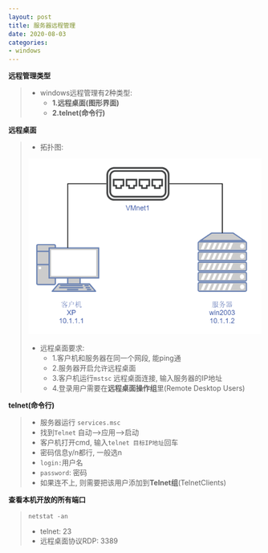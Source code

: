 ```yaml
---
layout: post
title: 服务器远程管理
date: 2020-08-03
categories:
- windows
---
```


**远程管理类型**

> * windows远程管理有2种类型:
>   * **1.远程桌面(图形界面)**
>   * **2.telnet(命令行)**

**远程桌面**

> * 拓扑图:
>
> <img src="/assets/post_image/rdp.png">
>
> * 远程桌面要求:
>   * 1.客户机和服务器在同一个网段,  能ping通
>   * 2.服务器开启允许远程桌面
>   * 3.客户机运行`mstsc` 远程桌面连接, 输入服务器的IP地址
>   * 4.登录用户需要在**远程桌面操作组**里(Remote Desktop Users)

**telnet(命令行)**

> * 服务器运行 `services.msc`
> * 找到`Telnet` 自动-->应用-->启动
> * 客户机打开cmd, 输入`telnet 目标IP地址`回车
> * 密码信息y/n都行, 一般选n
> * `login:`用户名
> * `password`: 密码
> * 如果连不上, 则需要把该用户添加到**Telnet组**(TelnetClients)

**查看本机开放的所有端口**

> `netstat -an`
>
> * telnet: 23
> * 远程桌面协议RDP: 3389


